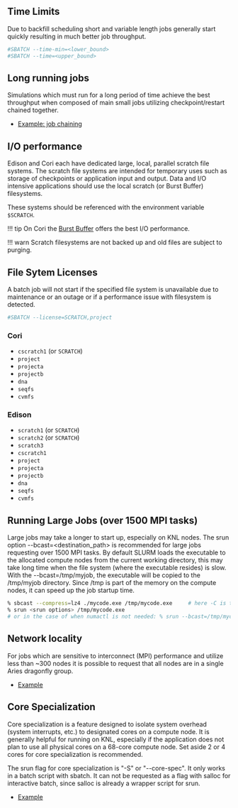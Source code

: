 ## Time Limits

Due to backfill scheduling short and variable length jobs generally
start quickly resulting in much better job throughput.

```bash
#SBATCH --time-min=<lower_bound>
#SBATCH --time=<upper_bound>
```

## Long running jobs

Simulations which must run for a long period of time achieve the best
throughput when composed of main small jobs utilizing
checkpoint/restart chained together.

* [Example: job chaining](./examples/index.md#dependencies)

## I/O performance

Edison and Cori each have dedicated large, local, parallel scratch
file systems.  The scratch file systems are intended for temporary
uses such as storage of checkpoints or application input and
output. Data and I/O intensive applications should use the local
scratch (or Burst Buffer) filesystems.

These systems should be referenced with the environment variable
`$SCRATCH`.

!!! tip
	On Cori the [Burst Buffer](#) offers the best I/O performance.

!!! warn
	Scratch filesystems are not backed up and old files are
	subject to purging.

## File Sytem Licenses

A batch job will not start if the specified file system is unavailable
due to maintenance or an outage or if a performance issue with
filesystem is detected.

```bash
#SBATCH --license=SCRATCH,project
```

### Cori

* `cscratch1` (or `SCRATCH`)
* `project`
* `projecta`
* `projectb`
* `dna`
* `seqfs`
* `cvmfs`

### Edison

* `scratch1` (or `SCRATCH`)
* `scratch2` (or `SCRATCH`)
* `scratch3`
* `cscratch1`
* `project`
* `projecta`
* `projectb`
* `dna`
* `seqfs`
* `cvmfs`

## Running Large Jobs (over 1500 MPI tasks)

Large jobs may take a longer to start up, especially on KNL nodes. The srun option --bcast=<destination_path> is recommended for large jobs requesting over 1500 MPI tasks. By default SLURM loads the executable to the allocated compute nodes from the current working directory, this may take long time when the file system (where the executable resides) is slow. With the --bcast=/tmp/myjob, the executable will be copied to the /tmp/myjob directory. Since /tmp is part of the memory on the compute nodes, it can speed up the job startup time.

```bash
% sbcast --compress=lz4 ./mycode.exe /tmp/mycode.exe     # here -C is to compress first
% srun <srun options> /tmp/mycode.exe
# or in the case of when numactl is not needed: % srun --bcast=/tmp/mycode.exe --compress=lz4 <srun options> ./mycode.exe
```

## Network locality

For jobs which are sensitive to interconnect (MPI) performance and
utilize less than ~300 nodes it is possible to request that all nodes
are in a single Aries dragonfly group.

* [Example](examples/index.md#network-topology)

## Core Specialization

Core specialization is a feature designed to isolate system overhead (system interrupts, etc.) to designated cores on a compute node. It is generally helpful for running on KNL, especially if the application does not plan to use all physical cores on a 68-core compute node. Set aside 2 or 4 cores for core specialization is recommended.

The srun flag for core specialization is "-S" or "--core-spec".  It only works in a batch script with sbatch.  It can not be requested as a flag with salloc for interactive batch, since salloc is already a wrapper script for srun.

* [Example](examples/index.md#core-specialization)
